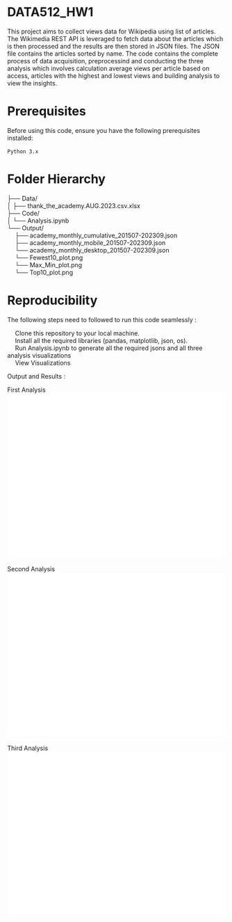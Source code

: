 # DATA512_HW1

This project aims to collect views data for Wikipedia using list of articles. The Wikimedia REST API is leveraged to fetch data about the articles which is then processed and the results are then stored in JSON files. The JSON file contains the articles sorted by name. The code contains the complete process of data acquisition, preprocessind and conducting the three analysis which involves calculation average views per article based on access, articles with the highest and lowest views and building analysis to view the insights.

# Prerequisites
Before using this code, ensure you have the following prerequisites installed:

    Python 3.x

# Folder Hierarchy

├── Data/<br>
│   ├── thank_the_academy.AUG.2023.csv.xlsx<br>
├── Code/<br>
│   └── Analysis.ipynb<br>
└── Output/<br>
&emsp; ├── academy_monthly_cumulative_201507-202309.json<br>
&emsp; ├── academy_monthly_mobile_201507-202309.json<br>
&emsp; └── academy_monthly_desktop_201507-202309.json<br>
&emsp; └── Fewest10_plot.png<br>
&emsp; └── Max_Min_plot.png<br>
&emsp; └── Top10_plot.png<br>

# Reproducibility

The following steps need to followed to run this code seamlessly :

&emsp; Clone this repository to your local machine.<br>
&emsp; Install all the required libraries (pandas, matplotlib, json, os).<br>
&emsp; Run Analysis.ipynb to generate all the required jsons and all three analysis visualizations<br>
&emsp; View Visualizations<br>


Output and Results :

First Analysis
![image](./Output/Max_Min_plot.png)

Second Analysis
![image](./Output/Top10_plot.png)

Third Analysis
![image](./Output/Fewest10_plot.png)
